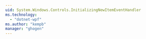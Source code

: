 ```yaml
---
uid: System.Windows.Controls.InitializingNewItemEventHandler
ms.technology: 
  - "dotnet-wpf"
ms.author: "kempb"
manager: "ghogen"
---
```

